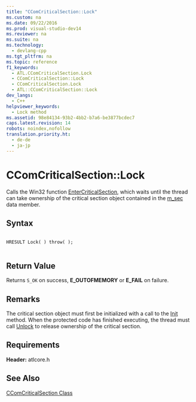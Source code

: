 ```yaml
---
title: "CComCriticalSection::Lock"
ms.custom: na
ms.date: 09/22/2016
ms.prod: visual-studio-dev14
ms.reviewer: na
ms.suite: na
ms.technology: 
  - devlang-cpp
ms.tgt_pltfrm: na
ms.topic: reference
f1_keywords: 
  - ATL.CComCriticalSection.Lock
  - CComCriticalSection::Lock
  - CComCriticalSection.Lock
  - ATL::CComCriticalSection::Lock
dev_langs: 
  - C++
helpviewer_keywords: 
  - Lock method
ms.assetid: 98e84134-93b2-4bb2-b7a6-be3877bcdec7
caps.latest.revision: 14
robots: noindex,nofollow
translation.priority.ht: 
  - de-de
  - ja-jp
---
```

# CComCriticalSection::Lock
Calls the Win32 function [EnterCriticalSection](http://msdn.microsoft.com/library/windows/desktop/ms682608), which waits until the thread can take ownership of the critical section object contained in the [m_sec](../vs140/ccomcriticalsection--m_sec.md) data member.  
  
## Syntax  
  
```  
  
HRESULT Lock( ) throw( );  
  
```  
  
## Return Value  
 Returns `S_OK` on success, **E_OUTOFMEMORY** or **E_FAIL** on failure.  
  
## Remarks  
 The critical section object must first be initialized with a call to the [Init](../vs140/ccomcriticalsection--init.md) method. When the protected code has finished executing, the thread must call [Unlock](../vs140/ccomcriticalsection--unlock.md) to release ownership of the critical section.  
  
## Requirements  
 **Header:** atlcore.h  
  
## See Also  
 [CComCriticalSection Class](../vs140/ccomcriticalsection-class.md)